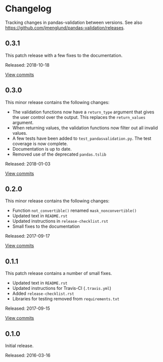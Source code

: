 # Changelog #

Tracking changes in pandas-validation between versions.
See also https://github.com/jmenglund/pandas-validation/releases.


## 0.3.1 ##

This patch release with a few fixes to the documentation.

Released: 2018-10-18

[View commits](https://github.com/jmenglund/pandas-validation/compare/v0.3.0...v0.3.1)


## 0.3.0 ##

This minor release contains the following changes:

* The validation functions now have a `return_type` argument that gives
  the user control over the output. This replaces the `return_values` argument.
* When returning values, the validation functions now filter out all invalid
  values.
* A few tests have been added to `test_pandasvalidation.py`. The test coverage
  is now complete.
* Documentation is up to date.
* Removed use of the deprecated `pandas.tslib`

Released: 2018-01-03

[View commits](https://github.com/jmenglund/pandas-validation/compare/v0.2.0...v0.3.0)


## 0.2.0 ##

This minor release contains the following changes:

* Function `not_convertible()` renamed `mask_nonconvertible()`
* Updated text in `README.rst`
* Updated instructions in `release-checklist.rst`
* Small fixes to the documentation

Released: 2017-09-17

[View commits](https://github.com/jmenglund/pandas-validation/compare/v0.1.1...v0.2.0)


## 0.1.1 ##

This patch release contains a number of small fixes.

* Updated text in `README.rst`
* Updated instructions for Travis-CI (`.travis.yml`)
* Added `release-checklist.rst`
* Libraries for testing removed from `requirements.txt`

Released: 2017-09-15

[View commits](https://github.com/jmenglund/pandas-validation/compare/v0.1.0...v0.1.1)


## 0.1.0 ##

Initial release.

Released: 2016-03-16
